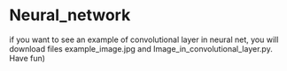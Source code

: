 # Neural_network
if you want to see an example of convolutional layer in neural net, you will download files example_image.jpg and Image_in_convolutional_layer.py. Have fun)
